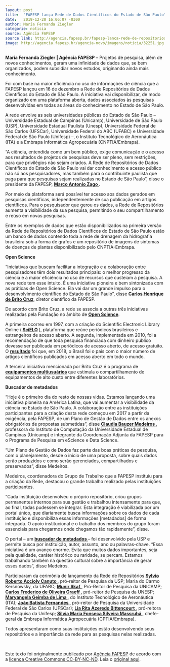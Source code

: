 ```yaml
---
layout: post
title:  "FAPESP lança Rede de Dados Científicos do Estado de São Paulo"
date:   2019-12-20 16:06:07 -0300
author: Maria Fernanda Ziegler
categorie: noticia
source: Agência FAPESP
source link: http://agencia.fapesp.br/fapesp-lanca-rede-de-repositorios-de-dados-cientificos-do-estado-de-sao-paulo/32251/
image: http://agencia.fapesp.br/agencia-novo/imagens/noticia/32251.jpg
---
```

<p><strong>Maria Fernanda Ziegler | Agência FAPESP</strong> – Projetos de pesquisa, além de novos conhecimentos, geram uma infinidade de dados que, se bem organizados, podem subsidiar novos estudos, originando ainda mais conhecimento.</p>

<p>Foi com base na maior eficiência no uso de informações de ciência que a FAPESP lançou em 16 de dezembro a Rede de Repositórios de Dados Científicos do Estado de São Paulo. A iniciativa vai disponibilizar, de modo organizado em uma plataforma aberta, dados associados às pesquisas desenvolvidas em todas as áreas do conhecimento no Estado de São Paulo.</p>

<p>A rede envolve as seis universidades públicas do Estado de São Paulo – Universidade Estadual de Campinas (Unicamp), Universidade de São Paulo (USP), Universidade Estadual Paulista (Unesp), Universidade Federal de São Carlos (UFSCar), Universidade Federal do ABC (UFABC) e Universidade Federal de São Paulo (Unifesp) –, o Instituto Tecnológico de Aeronáutica (ITA) e a Embrapa Informática Agropecuária (CNPTIA/Embrapa).</p>

<p>“A ciência, entendida como um bem público, exige comunicação e o acesso aos resultados de projetos de pesquisas deve ser pleno, sem restrições, para que privilégios não sejam criados. A Rede de Repositórios de Dados Científicos do Estado de São Paulo vai dar conhecimento e acesso público não só aos pesquisadores, mas também para o contribuinte paulista que paga para que pesquisas sejam realizadas no Estado de São Paulo”, disse o presidente da FAPESP, <strong><a href="https://bv.fapesp.br/pt/pesquisador/3934/marco-antonio-zago/" target="_blank"> Marco Antonio Zago </a></strong>.</p>

<p>Por meio da plataforma será possível ter acesso aos dados gerados em pesquisas científicas, independentemente de sua publicação em artigos científicos. Para o pesquisador que gerou os dados, a Rede de Repositórios aumenta a visibilidade da sua pesquisa, permitindo o seu compartilhamento e reúso em novas pesquisas.</p>

<p>Entre os exemplos de dados que estão disponibilizados na primeira versão da Rede de Repositórios de Dados Científicos do Estado de São Paulo estão um banco de dados contendo toda a rede de drenagem da hidrografia brasileira sob a forma de grafos e um repositório de imagens de sintomas de doenças de plantas disponibilizado pelo CNPTIA-Embrapa.</p>

<p><strong>Open Science</strong></p>

<p>“Iniciativas que buscam facilitar a integração e a colaboração entre pesquisadores têm dois resultados principais: o melhor progresso da ciência e a maior eficiência no uso de recursos que custeiam a pesquisa. A nova rede tem esse intuito. É uma iniciativa pioneira e bem sintonizada com as práticas de Open Science. Ela vai dar um grande impulso para o desenvolvimento científico do Estado de São Paulo”, disse <strong><a href="https://bv.fapesp.br/pt/pesquisador/817/carlos-henrique-de-brito-cruz" target="_blank"> Carlos Henrique de Brito Cruz</a></strong>, diretor científico da FAPESP.</p>

<p>De acordo com Brito Cruz, a rede se associa a outras três iniciativas realizadas pela Fundação no âmbito de <a href="http://www.fapesp.br/openscience/" target="_blank"><strong>Open Science</strong></a>.</p>

<p>A primeira ocorreu em 1997, com a criação do Scientific Electronic Library Online (<strong> <a href="http://www.fapesp.br/62" target="_blank">SciELO</a> </strong>), plataforma que reúne periódicos brasileiros e estrangeiros de acesso aberto. A segunda, implementada em 2010, foi a recomendação de que toda pesquisa financiada com dinheiro público devesse ser publicada em periódicos de acesso aberto, de acesso gratuito. O <strong> <a href="http://agencia.fapesp.br/brasil-e-o-pais-com-mais-publicacao-cientifica-em-acesso-aberto/27034/" target="_blank">resultado</a> </strong> foi que, em 2018, o Brasil foi o país com o maior número de artigos científicos publicados em acesso aberto em todo o mundo.</p>

<p>A terceira iniciativa mencionada por Brito Cruz é o programa de <strong> <a href="http://www.fapesp.br/emu/" target="_blank">equipamentos multiusuários</a> </strong> que estimula o compartilhamento de equipamentos de alto custo entre diferentes laboratórios.</p>

<p><strong>Buscador de metadados</strong></p>

<p>“Hoje é o primeiro dia do resto de nossas vidas. Estamos lançando uma iniciativa pioneira na América Latina, que vai aumentar a visibilidade da ciência no Estado de São Paulo. A colaboração entre as instituições participantes para a criação desta rede começou em 2017 a partir da exigência, pela FAPESP, de um Plano de Gestão de Dados entre os anexos obrigatórios de propostas submetidas”, disse <strong><a href=" https://bv.fapesp.br/pt/pesquisador/2091/claudia-maria-bauzer-medeiros " target="_blank"> Claudia Bauzer Medeiros </a></strong>, professora do Instituto de Computação da Universidade Estadual de Campinas (Unicamp) e integrante da Coordenação Adjunta da FAPESP para o Programa de Pesquisa em eScience e Data Science.</p>

<p>“Um Plano de Gestão de Dados faz parte das boas práticas de pesquisa, com o planejamento, desde o início de uma proposta, sobre quais dados serão produzidos e como serão gerenciados, compartilhados e preservados”, disse Medeiros.</p>

<p>Medeiros, coordenadora do Grupo de Trabalho que a FAPESP instituiu para a criação da Rede, destacou o grande trabalho realizado pelas instituições participantes.</p>

<p>“Cada instituição desenvolveu o próprio repositório, criou grupos permanentes internos para sua gestão e trabalhou intensamente para que, ao final, todas pudessem se integrar. Esta integração é viabilizada por um portal único, que diariamente busca informações sobre os dados de cada instituição e disponibiliza essas informações [metadados] de forma integrada. O apoio institucional e o trabalho dos membros do grupo foram essenciais para chegarmos onde chegamos tão rapidamente”, disse.</p>

<p>O portal – um <strong><a href="https://metabuscador.uspdigital.usp.br/
 " target="_blank">buscador de metadados </a> </strong>– foi desenvolvido pela USP e permite busca por instituição, autor, assunto, ano ou palavras-chave. “Essa iniciativa é um avanço enorme. Evita que muitos dados importantes, seja pela qualidade, caráter histórico ou raridade, se percam. Estamos trabalhando também na questão cultural sobre a importância de gerar esses dados”, disse Medeiros.</p>

<p>Participaram da cerimônia de lançamento da Rede de Repositórios <strong><a href="https://bv.fapesp.br/pt/pesquisador/740/sylvio-roberto-accioly-canuto/" target="_blank"> Sylvio Roberto Accioly Canuto </a></strong>, pró-reitor de Pesquisa da USP; Maria do Carmo Kersnowsky, da UFABC; <strong><a href="https://bv.fapesp.br/pt/pesquisador/2269/munir-salomao-skaf"> Munir Skaf </a></strong>, Pró-Reitor de Pesquisa da UNICAMP; <strong><a href="https://bv.fapesp.br/pt/pesquisador/894/carlos-frederico-de-oliveira-graeff
" target="_blank">Carlos Frederico de Oliveira Graeff </a></strong>, pró-reitor de Pesquisa da UNESP; <strong><a href="https://bv.fapesp.br/pt/pesquisador/6445/maryangela-geimba-de-lima " target="_blank"> Maryangela Geimba de Lima </a></strong>, do Instituto Tecnológico de Aeronáutica (ITA); <strong><a href="https://bv.fapesp.br/pt/pesquisador/863/joao-batista-fernandes " target="_blank"> João Batista Fernandes </a></strong>, pró-reitor de Pesquisa da Universidade Federal de São Carlos (UFSCar); <strong><a href=" https://bv.fapesp.br/pt/pesquisador/8560/lia-rita-azeredo-bittencourt " target="_blank"> Lia Rita Azeredo Bittencourt </a></strong>, pró-reitora de Pesquisa da Unifesp; <strong><a href=" https://bv.fapesp.br/pt/pesquisador/178366/silvia-maria-fonseca-silveira-massruha " target="_blank"> Silvia Maria Fonseca Silveira Massruhá </a></strong>, chefe-geral da Embrapa Informática Agropecuária (CPTIA/Embrapa).</p>

<p>Todos apresentaram como suas instituições estão desenvolvendo seus repositórios e a importância da rede para as pesquisas nelas realizadas.<br />
 </p>
<br><p>Este texto foi originalmente publicado por <a href="http://agencia.fapesp.br/">Agência FAPESP</a> de acordo com a <a href="https://creativecommons.org/licenses/by-nd/4.0/">licença Creative Commons CC-BY-NC-ND</a>. Leia o <a href="http://agencia.fapesp.br/fapesp-lanca-rede-de-repositorios-de-dados-cientificos-do-estado-de-sao-paulo/32251/" target="_blank">original aqui</a>.</p>
